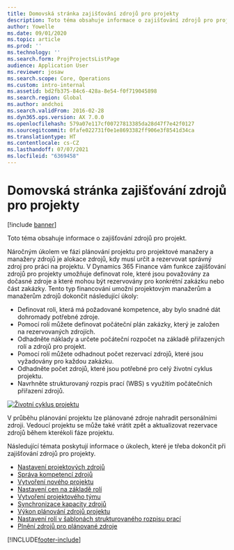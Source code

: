 ```yaml
---
title: Domovská stránka zajišťování zdrojů pro projekty
description: Toto téma obsahuje informace o zajišťování zdrojů pro projekt.
author: Yowelle
ms.date: 09/01/2020
ms.topic: article
ms.prod: ''
ms.technology: ''
ms.search.form: ProjProjectsListPage
audience: Application User
ms.reviewer: josaw
ms.search.scope: Core, Operations
ms.custom: intro-internal
ms.assetid: bd2fb375-84c6-428a-8e54-f0f719045898
ms.search.region: Global
ms.author: andchoi
ms.search.validFrom: 2016-02-28
ms.dyn365.ops.version: AX 7.0.0
ms.openlocfilehash: 579a07e117cf00727813385da28d47f7e42f0127
ms.sourcegitcommit: 0fafe022731f0e1e8693382ff906e3f8541d34ca
ms.translationtype: HT
ms.contentlocale: cs-CZ
ms.lasthandoff: 07/07/2021
ms.locfileid: "6369458"
---
```

# <a name="project-resourcing-home-page"></a>Domovská stránka zajišťování zdrojů pro projekty

[!include [banner](../includes/banner.md)]

Toto téma obsahuje informace o zajišťování zdrojů pro projekt.

Náročným úkolem ve fázi plánování projektu pro projektové manažery a manažery zdrojů je alokace zdrojů, kdy musí určit a rezervovat správný zdroj pro práci na projektu. V Dynamics 365 Finance vám funkce zajišťování zdrojů pro projekty umožňuje definovat role, které jsou považovány za dočasné zdroje a které mohou být rezervovány pro konkrétní zakázku nebo část zakázky. Tento typ financování umožní projektovým manažerům a manažerům zdrojů dokončit následující úkoly:

- Definovat roli, která má požadované kompetence, aby bylo snadné dát dohromady potřebné zdroje.
- Pomocí rolí můžete definovat počáteční plán zakázky, který je založen na rezervovaných zdrojích.
- Odhadněte náklady a určete počáteční rozpočet na základě přiřazených rolí a zdrojů pro projekt.
- Pomocí rolí můžete odhadnout počet rezervací zdrojů, které jsou vyžadovány pro každou zakázku.
- Odhadněte počet zdrojů, které jsou potřebné pro celý životní cyklus projektu.
- Navrhněte strukturovaný rozpis prací (WBS) s využitím počátečních přiřazení zdrojů.

[![Životní cyklus projektu](./media/projectresourcing02-1024x812.jpg)](./media/projectresourcing02.jpg)

V průběhu plánování projektu lze plánované zdroje nahradit personálními zdroji. Vedoucí projektu se může také vrátit zpět a aktualizovat rezervace zdrojů během kterékoli fáze projektu.

Následující témata poskytují informace o úkolech, které je třeba dokončit při zajišťování zdrojů pro projekty.

- [Nastavení projektových zdrojů](set-up-project-resources.md)
- [Správa kompetencí zdrojů](manage-resource-competencies.md)
- [Vytvoření nového projektu](create-new-project.md)
- [Nastavení cen na základě rolí](set-up-role-based-pricing.md)
- [Vytvoření projektového týmu](create-project-team.md)
- [Synchronizace kapacity zdrojů](synchronize-resource-capacity.md)
- [Výkon plánování zdrojů projektu](project-scheduling-performance.md)
- [Nastavení rolí v šablonách strukturovaného rozpisu prací](set-up-roles-wbs-template.md)
- [Plnění zdrojů pro plánované zdroje](resource-fulfillment-planned-resources.md)


[!INCLUDE[footer-include](../includes/footer-banner.md)]
